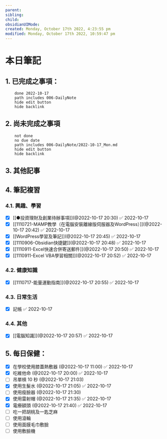 ```yaml
---
parent: 
sibling: 
child: 
obsidianUIMode: 
created: Monday, October 17th 2022, 4:23:55 pm
modified: Monday, October 17th 2022, 10:59:47 pm
---
```


# 本日筆記


## 1. 已完成之事項：
```tasks
	done 2022-10-17
	path includes 006-DailyNote
	hide edit button 
	hide backlink
```

## 2. 尚未完成之事項
```tasks
	not done
	no due date
	path includes 006-DailyNote/2022-10-17_Mon.md
	hide edit button 
	hide backlink
```

## 3. 其他記事

## 4. 筆記複習
### 4.1. 興趣、學習
- [x] [[●投資理財及創業待辦事項]](@2022-10-17 20:30) ✅ 2022-10-17
- [x] [[1110721-MAMP教學（在電腦安裝離線版伺服器及WordPress）]](@2022-10-17 20:42) ✅ 2022-10-17
- [x] [[WordPress學習及筆記]](@2022-10-17 20:45) ✅ 2022-10-17
- [x] [[1110906-Obsidian快捷鍵]](@2022-10-17 20:48) ✅ 2022-10-17
- [x] [[1110911-Excel快速合併寄送郵件]](@2022-10-17 20:50) ✅ 2022-10-17
- [x] [[1110911-Excel VBA學習相關]](@2022-10-17 20:52) ✅ 2022-10-17

### 4.2. 健康知識
- [x] [[1110717-能量運動指南]](@2022-10-17 20:55) ✅ 2022-10-17

### 4.3. 日常生活
- [x] 記帳 ✅ 2022-10-17

### 4.4. 其他
- [x] [[電腦知識]](@2022-10-17 20:57) ✅ 2022-10-17

## 5. 每日保健：
- [x] 在學校使用膝蓋熱敷器 (@2022-10-17 11:00) ✅ 2022-10-17
- [x] 吃維他命 (@2022-10-17 20:00) ✅ 2022-10-17
- [ ] 吊單槓 10 秒 (@2022-10-17 21:03)
- [x] 使用生髮水 (@2022-10-17 21:05) ✅ 2022-10-17
- [ ] 使用瘦臉器 (@2022-10-17 21:30)
- [x] 使用雷射帽 (@2022-10-17 21:35) ✅ 2022-10-17
- [x] 電療額頭 (@2022-10-17 21:40) ✅ 2022-10-17
- [ ] 吃一把胡桃及一匙芝麻
- [ ] 使用滾輪
- [ ] 使用面膜毛巾敷臉
- [ ] 使用敷臉機